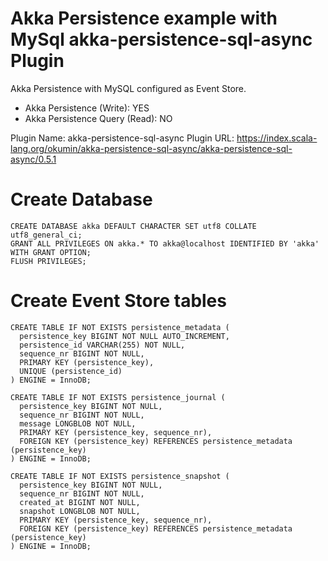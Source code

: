 # Akka Persistence example with MySql akka-persistence-sql-async Plugin
Akka Persistence with MySQL configured as Event Store.
 - Akka Persistence (Write): YES
 - Akka Persistence Query (Read): NO  

Plugin Name: akka-persistence-sql-async
Plugin URL: https://index.scala-lang.org/okumin/akka-persistence-sql-async/akka-persistence-sql-async/0.5.1

# Create Database
```
CREATE DATABASE akka DEFAULT CHARACTER SET utf8 COLLATE utf8_general_ci;
GRANT ALL PRIVILEGES ON akka.* TO akka@localhost IDENTIFIED BY 'akka' WITH GRANT OPTION;
FLUSH PRIVILEGES;
```

# Create Event Store tables    
```
CREATE TABLE IF NOT EXISTS persistence_metadata (
  persistence_key BIGINT NOT NULL AUTO_INCREMENT,
  persistence_id VARCHAR(255) NOT NULL,
  sequence_nr BIGINT NOT NULL,
  PRIMARY KEY (persistence_key),
  UNIQUE (persistence_id)
) ENGINE = InnoDB;

CREATE TABLE IF NOT EXISTS persistence_journal (
  persistence_key BIGINT NOT NULL,
  sequence_nr BIGINT NOT NULL,
  message LONGBLOB NOT NULL,
  PRIMARY KEY (persistence_key, sequence_nr),
  FOREIGN KEY (persistence_key) REFERENCES persistence_metadata (persistence_key)
) ENGINE = InnoDB;

CREATE TABLE IF NOT EXISTS persistence_snapshot (
  persistence_key BIGINT NOT NULL,
  sequence_nr BIGINT NOT NULL,
  created_at BIGINT NOT NULL,
  snapshot LONGBLOB NOT NULL,
  PRIMARY KEY (persistence_key, sequence_nr),
  FOREIGN KEY (persistence_key) REFERENCES persistence_metadata (persistence_key)
) ENGINE = InnoDB;
```

